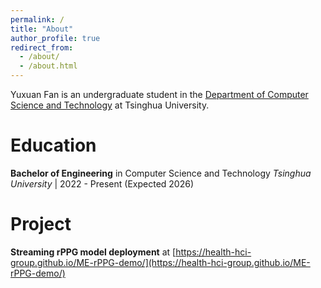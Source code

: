 ```yaml
---
permalink: /
title: "About"
author_profile: true
redirect_from: 
  - /about/
  - /about.html
---
```


Yuxuan Fan is an undergraduate student in the [Department of Computer Science and Technology](https://cs.tsinghua.edu.cn/) at Tsinghua University.

Education
======
**Bachelor of Engineering** in Computer Science and Technology *Tsinghua University* | 2022 - Present (Expected 2026)

Project
======
**Streaming rPPG model deployment** at [https://health-hci-group.github.io/ME-rPPG-demo/](https://health-hci-group.github.io/ME-rPPG-demo/)

